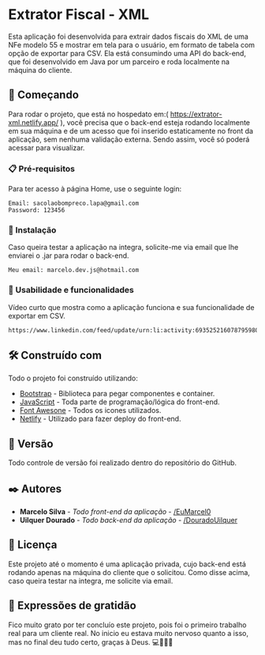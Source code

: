 # Extrator Fiscal - XML


Esta aplicação foi desenvolvida para extrair dados fiscais do XML de uma NFe modelo 55 e mostrar em tela para o usuário, em formato de tabela com opção de exportar para CSV. Ela está consumindo uma API do back-end, que foi desenvolvido em Java por um parceiro e roda localmente na máquina do cliente.

## 🚀 Começando

Para rodar o projeto, que está no hospedato em:( https://extrator-xml.netlify.app/ ), você precisa que o back-end esteja rodando localmente em sua máquina e de um acesso que foi inserido estaticamente no front da aplicação, sem nenhuma validação externa. Sendo assim, você só poderá acessar para visualizar.

### 📋 Pré-requisitos

Para ter acesso à página Home, use o seguinte login: 

```
Email: sacolaobompreco.lapa@gmail.com
Password: 123456
```

### 🔧 Instalação

Caso queira testar a aplicação na integra, solicite-me via email que lhe enviarei o .jar para rodar o back-end.

```
Meu email: marcelo.dev.js@hotmail.com
```

### 🎥 Usabilidade e funcionalidades

Vídeo curto que mostra como a aplicação funciona e sua funcionalidade de exportar em CSV.
```
https://www.linkedin.com/feed/update/urn:li:activity:6935252160787959809/
```


## 🛠️ Construído com

Todo o projeto foi construído utilizando:

* [Bootstrap](https://getbootstrap.com/docs/5.2/getting-started/introduction/) - Biblioteca para pegar componentes e container.
* [JavaScript](https://developer.mozilla.org/pt-BR/docs/Web/JavaScript) - Toda parte de programação/lógica do front-end.
* [Font Awesone](https://fontawesome.com/docs) - Todos os icones utilizados.
* [Netlify](https://www.netlify.com/) - Utilizado para fazer deploy do front-end.


## 📌 Versão

Todo controle de versão foi realizado dentro do repositório do GitHub.

## ✒️ Autores

* **Marcelo Silva** - *Todo front-end da aplicação* - [/EuMarcel0](https://github.com/EuMarcel0)
* **Uilquer Dourado** - *Todo back-end da aplicação* - [/DouradoUilquer](https://github.com/DouradoUilquer)

## 📄 Licença

Este projeto até o momento é uma aplicação privada, cujo back-end está rodando apenas na máquina do cliente que o solicitou. Como disse acima, caso queira testar na integra, me solicite via email.

## 🎁 Expressões de gratidão

Fico muito grato por ter concluío este projeto, pois foi o primeiro trabalho real para um cliente real.
No inicio eu estava muito nervoso quanto a isso, mas no final deu tudo certo, graças à Deus.
💻🚀😊😊
